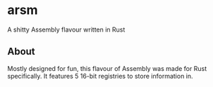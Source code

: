 # arsm
A shitty Assembly flavour written in Rust

## About
Mostly designed for fun, this flavour of Assembly was made for Rust specifically. It features 5 16-bit registries to store information in.